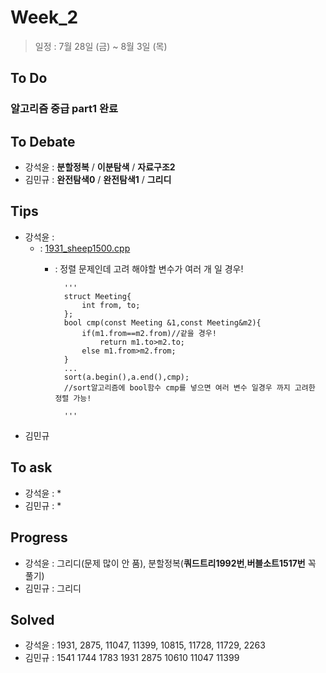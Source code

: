 # Week_2
>일정 : 7월 28일 (금) ~ 8월 3일 (목)

## To Do
### 알고리즘 중급  part1 완료

## To Debate
* 강석윤 : __분할정복__ / __이분탐색__ / __자료구조2__
* 김민규 : __완전탐색0__ / __완전탐색1__ / __그리디__

## Tips

* 강석윤 :
	* : [1931_sheep1500.cpp](https://github.com/1500sheep/DataStructure-Study/blob/master/week_2/1931_sheep1500.cpp)
		* : 정렬 문제인데 고려 해야할 변수가 여러 개 일 경우!
		 
				'''
				struct Meeting{
					int from, to;
				};
				bool cmp(const Meeting &1,const Meeting&m2){
					if(m1.from==m2.from)//같을 경우!
						return m1.to>m2.to;
					else m1.from>m2.from;
				}
				...
				sort(a.begin(),a.end(),cmp);
				//sort알고리즘에 bool함수 cmp를 넣으면 여러 변수 일경우 까지 고려한 정렬 가능! 
		
				'''
* 김민규  
	

## To ask

* 강석윤 :
	* 
* 김민규 :
	* 
## Progress


* 강석윤 : 그리디(문제 많이 안 품), 분할정복(__쿼드트리1992번__,__버블소트1517번__ 꼭 풀기)
* 김민규 : 그리디

## Solved

* 강석윤 : 1931, 2875, 11047, 11399, 10815, 11728, 11729, 2263
* 김민규 : 1541 1744 1783 1931 2875 10610 11047 11399